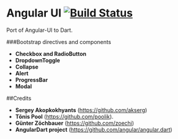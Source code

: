 ﻿Angular UI [![Build Status](https://drone.io/github.com/akserg/angular.dart.ui/status.png)](https://drone.io/github.com/akserg/angular.dart.ui/latest)
===============

Port of Angular-UI to Dart.

###Bootstrap directives and components

- **Checkbox and RadioButton**
- **DropdownToggle**
- **Collapse**
- **Alert**
- **ProgressBar**
- **Modal**

##Credits
- **Sergey Akopkokhyants** (https://github.com/akserg)
- **Tõnis Pool** (https://github.com/poolik).
- **Günter Zöchbauer** (https://github.com/zoechi)
- **AngularDart project** (https://github.com/angular/angular.dart)